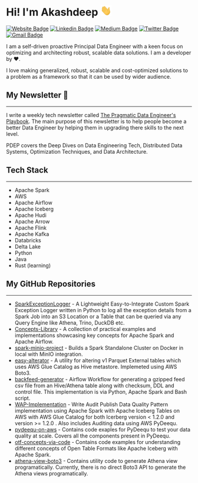 # Hi! I'm Akashdeep <img src="assets/Hi.gif" width="30px">

[![Website Badge](https://img.shields.io/badge/guptaakashdeep.com-970BF3?style=for-the-badge&logo=ghost&logoColor=%23F7DF1E&link=https://guptaakashdeep.com)](https://guptaakashdeep.com)
[![Linkedin Badge](https://img.shields.io/badge/guptaakashdeep-%230077B5.svg?style=for-the-badge&logo=linkedin&logoColor=white&link=https://www.linkedin.com/in/guptaakashdeep/)](https://www.linkedin.com/in/guptaakashdeep/)
[![Medium Badge](https://img.shields.io/badge/@geekfrosty-12100E?style=for-the-badge&logo=medium&logoColor=white&link=https://medium.com/@geekfrosty)](https://medium.com/@geekfrosty)
[![Twitter Badge](https://img.shields.io/badge/@geekfrosty-%23000000.svg?style=for-the-badge&logo=X&logoColor=white&link=https://twitter.com/geekfrosty)](https://twitter.com/geekfrosty)
[![Gmail Badge](https://img.shields.io/badge/Gupta.akashdeep9-D14836?style=for-the-badge&logo=gmail&logoColor=white&link=mailto:gupta.akashdeep9@gmail.com)](mailto:gupta.akashdeep9@gmail.com)

I am a self-driven proactive Principal Data Engineer with a keen focus on optimizing and architecting robust, scalable data solutions. I am a developer by ❤️.

I love making generalized, robust, scalable and cost-optimized solutions to a problem as a framework so that it can be used by wider audience.

## My Newsletter 🌱

---

I write a weekly tech newsletter called [The Pragmatic Data Engineer's Playbook](https://guptaakashdeep.com).
The main purpose of this newsletter is to help people become a better Data Engineer by helping them in upgrading there skills to the next level.

PDEP covers the Deep Dives on Data Engineering Tech, Distributed Data Systems, Optimization Techniques, and Data Architecture.

## Tech Stack

---

- Apache Spark
- AWS
- Apache Airflow
- Apache Iceberg
- Apache Hudi
- Apache Arrow
- Apache Flink
- Apache Kafka
- Databricks
- Delta Lake
- Python
- Java
- Rust (learning)

## My GitHub Repositories

---

- [SparkExceptionLogger](https://github.com/guptaakashdeep/SparkExceptionLogger) - A Lightweight Easy-to-Integrate Custom Spark Exception Logger written in Python to log all the exception details from a Spark Job into an S3 Location or a Table that can be queried via any Query Engine like Athena, Trino, DuckDB etc.
- [Concepts-Library](https://github.com/guptaakashdeep/Concepts-Library) - A collection of practical examples and implementations showcasing key concepts for Apache Spark and Apache Airflow.
- [spark-minio-project](https://github.com/guptaakashdeep/spark-minio-project) - Builds a Spark Standalone Cluster on Docker in local with MinIO integration.
- [easy-alterator](https://github.com/guptaakashdeep/easy-alterator) - A utility for altering v1 Parquet External tables which uses AWS Glue Catalog as Hive metastore. Implemeted using AWS Boto3.
- [backfeed-generator](backfeed-generator) - Airflow Workflow for generating a gzipped feed csv file from an Hive/Athena table along with checksum, DDL and control file. This implementation is via Python, Apache Spark and Bash script.
- [WAP-Implementation](https://github.com/guptaakashdeep/WAP-implementation) - Write Audit Publish Data Quality Pattern implementation using Apache Spark with Apache Iceberg Tables on AWS with AWS Glue Catalog for both Icerberg version < 1.2.0 and version >= 1.2.0 . Also includes Auditing data using AWS PyDeequ.
- [pydeequ-on-aws](https://github.com/guptaakashdeep/pydeequ-on-aws) - Contains code exaples for PyDeequ to test your data quality at scale. Covers all the components present in PyDeequ.
- [otf-concepts-via-code](https://github.com/guptaakashdeep/oft-concepts-via-code) - Contains code examples for understanding different concepts of Open Table Formats like Apache Iceberg with Apache Spark.
- [athena-view-boto3](https://github.com/guptaakashdeep/athena-view-boto3) - Contains utility code to generate Athena view programatically. Currently, there is no direct Boto3 API to generate the Athena views programatically.
